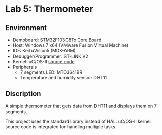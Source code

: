 # Lab 5: Thermometer

## Environment

- Demoboard: STM32F103C8Tx Core Board
- Host: Windows 7 x64 (VMware Fusion Virtual Machine)
- IDE: Keil uVision5 (MDK-ARM)
- Debugger/Programmer: ST-LINK V2
- Kernel: uC/OS-II [source code](https://www.micrium.com/download/micrium_stm32xxx_ucos-ii/)
- Peripherals
	- 7 segments LED: MT03641BR
	- Temperature and humidity sensor: DHT11

## Discription

A simple thermometer that gets data from DHT11 and displays them on 7 segments.

This project uses the standard library instead of HAL. uC/OS-II kernel source code is integrated for handling multiple tasks.

